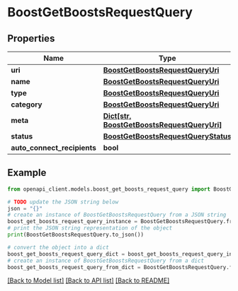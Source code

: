 # BoostGetBoostsRequestQuery


## Properties

Name | Type | Description | Notes
------------ | ------------- | ------------- | -------------
**uri** | [**BoostGetBoostsRequestQueryUri**](BoostGetBoostsRequestQueryUri.md) |  | [optional] 
**name** | [**BoostGetBoostsRequestQueryUri**](BoostGetBoostsRequestQueryUri.md) |  | [optional] 
**type** | [**BoostGetBoostsRequestQueryUri**](BoostGetBoostsRequestQueryUri.md) |  | [optional] 
**category** | [**BoostGetBoostsRequestQueryUri**](BoostGetBoostsRequestQueryUri.md) |  | [optional] 
**meta** | [**Dict[str, BoostGetBoostsRequestQueryUri]**](BoostGetBoostsRequestQueryUri.md) |  | [optional] 
**status** | [**BoostGetBoostsRequestQueryStatus**](BoostGetBoostsRequestQueryStatus.md) |  | [optional] 
**auto_connect_recipients** | **bool** |  | [optional] 

## Example

```python
from openapi_client.models.boost_get_boosts_request_query import BoostGetBoostsRequestQuery

# TODO update the JSON string below
json = "{}"
# create an instance of BoostGetBoostsRequestQuery from a JSON string
boost_get_boosts_request_query_instance = BoostGetBoostsRequestQuery.from_json(json)
# print the JSON string representation of the object
print(BoostGetBoostsRequestQuery.to_json())

# convert the object into a dict
boost_get_boosts_request_query_dict = boost_get_boosts_request_query_instance.to_dict()
# create an instance of BoostGetBoostsRequestQuery from a dict
boost_get_boosts_request_query_from_dict = BoostGetBoostsRequestQuery.from_dict(boost_get_boosts_request_query_dict)
```
[[Back to Model list]](../README.md#documentation-for-models) [[Back to API list]](../README.md#documentation-for-api-endpoints) [[Back to README]](../README.md)


